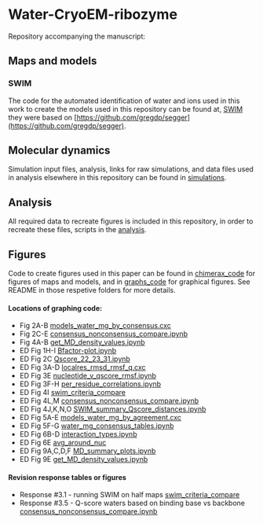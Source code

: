 # Water-CryoEM-ribozyme

Repository accompanying the manuscript: 

## Maps and models

### SWIM
The code for the automated identification of water and ions used in this work to create the models used in this repository can be found at, [SWIM](models/SWIM) they were based on [https://github.com/gregdp/segger](https://github.com/gregdp/segger).

## Molecular dynamics
Simulation input files, analysis, links for raw simulations, and data files used in analysis elsewhere in this repository can be found in [simulations](simulations).

## Analysis
All required data to recreate figures is included in this repository, in order to recreate these files, scripts in the [analysis](analysis).

## Figures
Code to create figures used in this paper can be found in [chimerax_code](chimerax_code) for figures of maps and models, and in [graphs_code](graphs_code) for graphical figures. See README in those respetive folders for more details.

#### Locations of graphing code:

- Fig 2A-B [models_water_mg_by_consensus.cxc](chimerax_code/models_water_mg_by_consensus.cxc)
- Fig 2C-E [consensus_nonconsensus_compare.ipynb](analysis/water_consensus/consensus_nonconsensus_compare.ipynb)
- Fig 4A-B  [get_MD_density_values.ipynb](analysis/simulations/get_MD_density_values.ipynb)
- ED Fig 1H-I [Bfactor-plot.ipynb](analysis/bfactor/Bfactor-plot.ipynb)
- ED Fig 2C [Qscore_22_23_31.ipynb](analysis/per_residue_comparison/Qscore_22_23_31.ipynb)
- ED Fig 3A-D [localres_rmsd_rmsf_q.cxc](chimerax_code/localres_rmsd_rmsf_q.cxc)
- ED Fig 3E [nucleotide_v_qscore_rmsf.ipynb](analysis/per_residue_comparison/nucleotide_v_qscore_rmsf.ipynb)
- ED Fig 3F-H [per_residue_correlations.ipynb](analysis/per_residue_comparison/per_residue_correlations.ipynb)
- ED Fig 4I [swim_criteria_compare](analysis/water_consensus/swim_criteria_compare)
- ED Fig 4L,M [consensus_nonconsensus_compare.ipynb](analysis/water_consensus/consensus_nonconsensus_compare.ipynb)
- ED Fig 4J,K,N,O [SWIM_summary_Qscore_distances.ipynb](analysis/binding_motifs/SWIM_summary_Qscore_distances.ipynb)
- ED Fig 5A-E [models_water_mg_by_agreement.cxc](chimerax_code/models_water_mg_by_agreement.cxc)
- ED Fig 5F-G [water_mg_consensus_tables.ipynb](analysis/water_consensus/water_mg_consensus_tables.ipynb)
- ED Fig 6B-D [interaction_types.ipynb](analysis/binding_motifs/interaction_types.ipynb)
- ED Fig 6E [avg_around_nuc](chimerax_code/avg_around_nuc)
- ED Fig 9A,C,D,F [MD_summary_plots.ipynb](analysis/simulations/MD_summary_plots.ipynb)
- ED Fig 9E [get_MD_density_values.ipynb](analysis/simulations/get_MD_density_values.ipynb)

#### Revision response tables or figures
- Response #3.1 - running SWIM on half maps [swim_criteria_compare](analysis/water_consensus/swim_criteria_compare)
- Response #3.5 - Q-score waters based on binding base vs backbone [consensus_nonconsensus_compare.ipynb](analysis/water_consensus/consensus_nonconsensus_compare.ipynb)